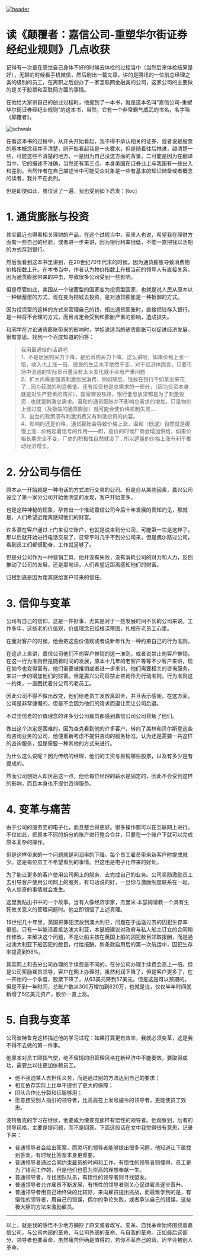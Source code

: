 [![header](../../../assets/header07.jpg)](https://yuenshome.github.io)

# 读《颠覆者：嘉信公司-重塑华尔街证券经纪业规则》几点收获

记得有一次是在感觉自己身体不好的时候去体检的过程当中（当然后来体检结果是好），无聊的时候看手机微信，然后刷出一篇文章，讲的是腾讯的一位前总经理之类的级别的员工，在离职之后创办了一家互联网金融类的公司，这家公司的主要做的是关于股票和互联网方面的事情。

在他给大家讲自己的创业过程时，他提到了一本书，就是这本名叫“嘉信公司-重塑华尔街证券经纪业规则”的这本书，当然，它有一个非常霸气威武的书名，名字叫《颠覆者》。

![schwab](./assets/schwab.jpg)

在看这本书的过程中，从开头开始看起，我不得不承认相关的证券，或者说是股票的基本概念我并不清楚，刚开始看起我是一头雾水，但是随着往后推进，越清楚一些，可能这些不清楚的地方，一是因为自己没这方面的背景，二可能是因为在翻译当中，它的描述不准确，当然还有第三点，本身美国在证券业上与我国有一些出入和差别。当然作者在自己描述当中可能受众对象是一些有基本的知识储备或者概念的读者，我并不在此列。

但是即使如此，虽仅读了一遍，我也受到如下启发：[toc]<!--more-->
<h1>1. 通货膨胀与投资</h1>
其实最近也得看相关理财的产品，在这个过程当中，家里人也说，希望我在理财方面有一些自己的经验，或者进一步来讲，因为银行利率很低，不能一直把钱以活期的方式存到银行。

然后我看到这本书里讲到，在20世纪70年代末的时候。因为通货膨胀导致消费物价格指数上升。在本书当中，作者认为物价指数上升根当前的领导人有直接关系。因为通货膨胀带来的冲击，导致很多公司受到一些影响。

但是尽管如此，美国从一个储蓄型的国家变为投资型国家，也就是说人民从原本以一种储蓄型的方式，现在变为把钱去投资，是对通货膨胀是一种抵御的方式。

因为投资型的这样的方式来管理自己的钱，相比通货膨胀时，直接把钱存入银行，是一种将不合理的方式，而且肯定会受到和膨胀严重的影响，造成损失。

和同学在讨论通货膨胀带来的影响时，学姐说适当的通货膨胀可以促进经济发展。很有意思。找到一个百度知道的回答：

> 我用最通俗的话讲吧  
1、不是居民购买力下降，是纸币购买力下降。这么讲吧，如果价格上涨一倍，收入也上涨一倍，居民的生活水平依然不变。对于经济体而言，只要市场中流通的实际货币量没有太大变化就不会有严重问题  
2、扩大内需是强调刺激居民消费，例如降息，钱放在银行不如拿出来花了...因为获取的利息极低。还有投资也是总需求的一部分，（因为投资本身就是对生产要素的购买），国家建设铁路，银行低息放贷都是为了刺激投资...也就是刺激总需求。温和的通货膨胀并不影响总需求的增加，只是物价上涨过度（及极端的通货膨胀）就可能会使价格机制失灵...  
3、出台的政策既有刺激消费又有刺激投资的内容。  
4、影响的还是价格，通货膨胀会导致价格上涨，温和（低速）自然就是缓慢上涨...价格起着信号的作用——即，高价的时候厂商会增加供给，如果价格长期完全不变，厂商的积极性自然就没了...所以适量的价格上涨有利于推动经济增长。


<h1>2. 分公司与信任</h1>
原本从一开始就是一种电话的方式进行交易的公司。但是自从某些因素，嘉兴公司设立了第一家分公司开始他明显的发现，客户开始变多。

也是这种神秘的现象，孕育出一个推动嘉信公司今后十年发展的真知灼见，那就是，人们希望近距离感知他们的财富。

许多潜在客户通过上门来设立账户，也就是说来到分公司，可能第一次是这样子，那以后就开始进行电话交易了，日常平时几乎不到分公司来，但是偶尔路过公司，看到员工们都很勤奋，工作就足够了。

但是分公司作为一种营销工具，他并没有失败，没有消耗公司的财力和人力，反倒推动了公司的发展，还是那句话，人们希望近距离感知他们的财富。

归根到底是因为距离感给客户带来的信任。
<h1>3. 信仰与变革</h1>
公司有自己的信仰，这是一件好事，尤其是对于一些发展时间不长的公司来说。工作多年，这些老的价值观，价值理念已经根深蒂固，扎根在老员工心里。

在面对客户的时候，他会把这些价值观或者说新年作为一种约束自己的行为准则。

在这点上来讲，嘉信公司他们不向客户推销的这一准则，或者说禁止向客户推销，在这一行为准则但是随着时间的发展，原本十几年的老客户等等不少客户来讲，现在如今也变得富有，他们需要被推销或者进一步来讲，他们需要相关的咨询服务，来进一步的增加他们的财富。但是嘉兴公司将禁止咨询作为行动准则，行为准则这一约束，一直困扰着分公司的老员工。

因此公司不得不做出改变，他们给老员工发放离职金，并且表示感谢，在这方面，公司是非常慷慨的，但是不会因为他们的请求而退让而让公司后退。

不过坚信老的价值理念的许多分公司雇员都感到嘉信公司公司背叛了他们。

做出这个决定是困难的，因为查克看到他的许多客户，转向了美林和贝尔斯登这些有咨询业务的公司，他便重新考虑不提供咨询的服务标准。认为还是需要一共这样的咨询服务，但是需要一种其他的方式来进行。

为什么这么说呢？因为传统的经理，他们的工资与推销哪些股票，以及有多少是有提成的。

然而公司创始人却厌恶这一点，他给每位经理的薪水是固定的，因此不会受到这样的影响，而且本身也不提供咨询服务。
<h1>4. 变革与痛苦</h1>
由于公司的服务变的电子化，而且整合得更好。很多操作都可以在互联网上进行，不仅如此，把原本不同的拆分的账户进行整合合并，只要在一个账户下就可以完成原本复杂的操作。

但是这样带来的一个问题就是利润率的下降。每个员工雇员带来新客户时提成就少。这是每位员工不希望看到的事情。但这也是电子化带来的好处。

为了能让更多的客户使用公司网上的服务，去完成自己的业务。公司奖励激励员工去引导客户使用公司网上的服务。有句话说的好，一旦你与激励制度联系在一起，令人惊奇的事情就会发生。

这里我贴出书中的一个故事。当有人像经济学家，杰里米·本瑟姆请教一个具有生死攸关意义的管理问题时。他立即领悟了上述真理。

19世纪几十年里，英国把罪犯流放到澳大利亚，问题在于运送过去的囚犯生存率很低，只有一半能活着抵达澳大利亚，本瑟姆建议对政府与私人船主订立的合同稍作修改，来解决这个问题，不是让船主按在英国上船的囚犯数目领取报酬，而是通过澳大利亚下船囚犯的数目，付给报酬。新条款启用后的第一次航运中，囚犯生存率提高到98%。

其实网上和去分公司办理的手续费是不同的，在分公司办理手续费会高上一倍。但是公司奖励雇员领导，客户在网上办理时，虽然利润下降了，但是客户更多了，在一开始的一个季度，股票下降了，从63美元降到57美元，但是这是可以预期的。但是不到一年时间，总账户数从300万增加到620万，也就是说，仅仅半年时间就新增了5亿美元资产，股价一直上涨。
<h1>5. 自我与变革</h1>
公司波特鲁克这样描述他的学习过程：如果打算更有效率，我就必须变革，这是我不得不去做的第一件事。

他原本对员工颐指气使，绝不留情的旧管理风格在新经济中不能奏效，要取得成功，需要比以往更加依赖员工。
<ul>
	<li>他不强迫某人去担任义务，而是通过别的方法达到自己的要求；</li>
	<li>相互依存实际上比单干提供了更大的保障；</li>
	<li>团队合作比分裂和征服够用；</li>
	<li>愿意接受别人指引的领导者，比高高在上发号施令的领导者，更能使员工效忠。</li>
</ul>
波特鲁克的学习在继续，他要成为像查克那样有悟性的领导者。他观察到，后者的领导风格，主要是提问题，而不是回答。下面这段话在文中我觉得很有意思，记录下来：
<ul>
	<li>普通领导者会给出答案，而灵巧的领导者能够提出很多问题，他知道让下属找到答案，有时候比答案本身更重要。</li>
	<li>普通领导者通过合同约束雇员的时间和工作，有悟性的领导者则懂得，员工是为了钱而工作的，但是他们也愿为崇高的理想奉献一生。</li>
	<li>普通领导者，寻找团队队员，有悟性的领导者则寻找盟友。</li>
	<li>普通领导者允许雇员不断发展，有悟性的领导者则关心促进雇员逐步晋升。</li>
	<li>普通领导者用自己始终做的比较好，来向雇员提出挑战，而最难学到的是，有悟性的领导者，用自己的错误，偶尔的争论失败，或者承认自己的错误，这些极大胆的方法来激励雇员。</li>
</ul>

<hr />

以上，就是我的感悟不少地方摘抄了原文或者改写。变革、自我革命始终围绕着嘉信公司，与公司内部的革命、与公司外部的革命、与自我的革命。正如最后这部分，领导者也要革命，虽然痛苦但确是值得的，若你不革自己的命，迟早会被别人革命。
